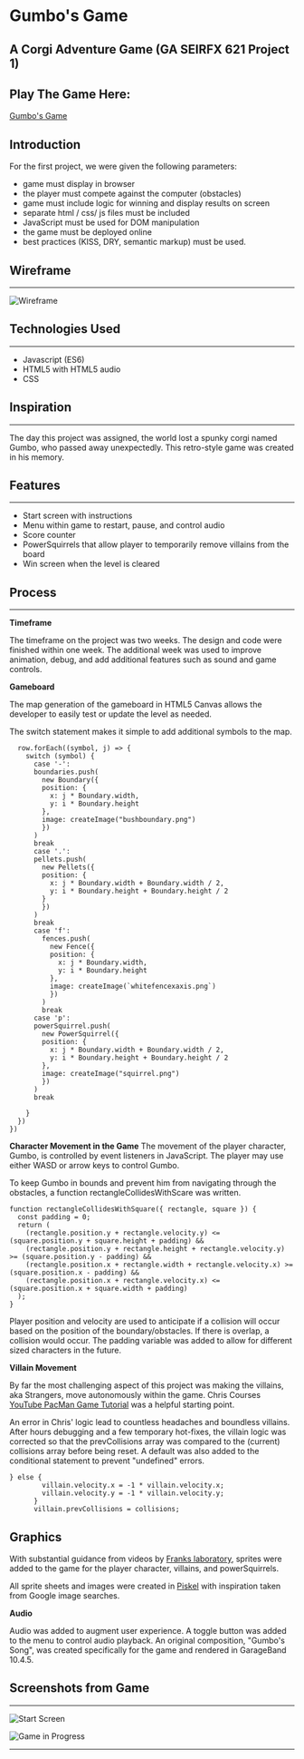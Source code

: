 # Gumbo's Game
## A Corgi Adventure Game (GA SEIRFX 621 Project 1)
## Play The Game Here:
[Gumbo's Game](https://catw-m.github.io/gumbosgame_SEIRFX621_project1/)


## Introduction
For the first project, we were given the following parameters:
 - game must display in browser
 - the player must compete against the computer (obstacles)
 - game must include logic for winning and display results on screen
 - separate html / css/ js files must be included
 - JavaScript must be used for DOM manipulation
 - the game must be deployed online  
 - best practices (KISS, DRY, semantic markup) must be used.

## Wireframe
---
![Wireframe](mediafiles/Wireframe1.png)

## Technologies Used
----
- Javascript (ES6)
- HTML5 with HTML5 audio
- CSS


## Inspiration
---
The day this project was assigned, the world lost a spunky corgi named Gumbo, who passed away unexpectedly. This retro-style game was created in his memory. 


## Features
---
- Start screen with instructions
- Menu within game to restart, pause, and control audio
- Score counter
- PowerSquirrels that allow player to temporarily remove villains from the board
- Win screen when the level is cleared
## Process
---
**Timeframe**

The timeframe on the project was two weeks. The design and code were finished within one week. The additional week was used to improve animation, debug, and add additional features such as sound and game controls.

**Gameboard**

The map generation of the gameboard in HTML5 Canvas allows the developer to easily test or update the level as needed.

The switch statement makes it simple to add additional symbols to the map.
```map.forEach((row, i) => {
  row.forEach((symbol, j) => {
    switch (symbol) {
      case '-':
      boundaries.push(
        new Boundary({
        position: {
          x: j * Boundary.width,
          y: i * Boundary.height
        },
        image: createImage("bushboundary.png")
        })
      )
      break
      case '.':
      pellets.push(
        new Pellets({
        position: {
          x: j * Boundary.width + Boundary.width / 2,
          y: i * Boundary.height + Boundary.height / 2
        }
        })
      )
      break
      case 'f':
        fences.push(
          new Fence({
          position: {
            x: j * Boundary.width,
            y: i * Boundary.height
          },
          image: createImage(`whitefencexaxis.png`)
          })
        )
        break
      case 'p':
      powerSquirrel.push(
        new PowerSquirrel({
        position: {
          x: j * Boundary.width + Boundary.width / 2,
          y: i * Boundary.height + Boundary.height / 2
        },
        image: createImage("squirrel.png")
        })
      )
      break
     
    }
  })
})
```
**Character Movement in the Game**
The movement of the player character, Gumbo, is controlled by event listeners in JavaScript. The player may use either WASD or arrow keys to control Gumbo.

To keep Gumbo in bounds and prevent him from navigating through the obstacles, a function rectangleCollidesWithScare was written. 
```
function rectangleCollidesWithSquare({ rectangle, square }) {
  const padding = 0;
  return (
    (rectangle.position.y + rectangle.velocity.y) <= (square.position.y + square.height + padding) &&
    (rectangle.position.y + rectangle.height + rectangle.velocity.y) >= (square.position.y - padding) &&
    (rectangle.position.x + rectangle.width + rectangle.velocity.x) >= (square.position.x - padding) &&
    (rectangle.position.x + rectangle.velocity.x) <= (square.position.x + square.width + padding)
  );
}
```
Player position and velocity are used to anticipate if a collision will occur based on the position of the boundary/obstacles. If there is overlap, a collision would occur. The padding variable was added to allow for different sized characters in the future.

**Villain Movement**

By far the most challenging aspect of this project was making the villains, aka Strangers, move autonomously within the game. Chris Courses [YouTube PacMan Game Tutorial](https://youtu.be/5IMXpp3rohQ) was a helpful starting point. 

An error in Chris' logic lead to countless headaches and boundless villains. After hours debugging and a few temporary hot-fixes, the villain logic was corrected so that the prevCollisions array was compared to the (current) collisions array before being reset. A default was also added to the conditional statement to prevent "undefined" errors.
```
} else {
        villain.velocity.x = -1 * villain.velocity.x;
        villain.velocity.y = -1 * villain.velocity.y;
      }
      villain.prevCollisions = collisions;
```

## Graphics

With substantial guidance from videos by [Franks laboratory](https://www.youtube.com/c/Frankslaboratory), sprites were added to the game for the player character, villains, and powerSquirrels. 

All sprite sheets and images were created in [Piskel](https://www.piskelapp.com/) with inspiration taken from Google image searches.


**Audio** 

Audio was added to augment user experience. A toggle button was added to the menu to control audio playback. An original composition, "Gumbo's Song", was created specifically for the game and rendered in GarageBand 10.4.5.       

## Screenshots from Game
---
![Start Screen](mediafiles/splashscreen.png)

![Game in Progress](mediafiles/gameshotgumbo.png)

---
